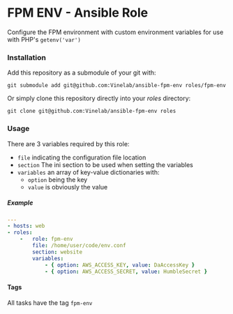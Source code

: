 # FPM ENV - Ansible Role
Configure the FPM environment with custom environment variables for use with PHP's `getenv('var')`

### Installation
Add this repository as a submodule of your git with:

```
git submodule add git@github.com:Vinelab/ansible-fpm-env roles/fpm-env
```

Or simply clone this repository directly into your *roles* directory:

```
git clone git@github.com:Vinelab/ansible-fpm-env roles
```

### Usage

There are 3 variables required by this role:

- `file` indicating the configuration file location
- `section` The ini section to be used when setting the variables
- `variables` an array of key-value dictionaries with:
    - `option` being the key
    - `value` is obviously the value

##### Example

```yaml
---
- hosts: web
- roles:
    -   role: fpm-env
        file: /home/user/code/env.conf
        section: website
        variables:
            - { option: AWS_ACCESS_KEY, value: DaAccessKey }
            - { option: AWS_ACCESS_SECRET, value: HumbleSecret }
```

#### Tags
All tasks have the tag `fpm-env`
